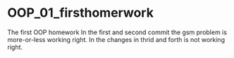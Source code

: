 # OOP_01_firsthomerwork
The first OOP homework
In the first and second commit the gsm problem is more-or-less working right. In the changes in thrid and forth is not working right.
